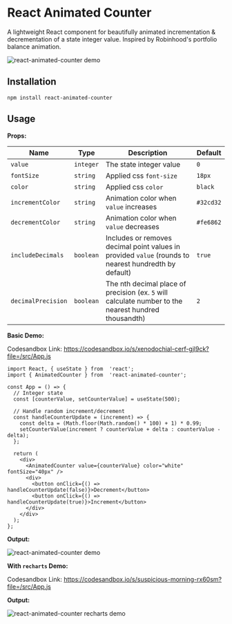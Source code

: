# React Animated Counter

A lightweight React component for beautifully animated incrementation & decrementation of a state integer value. Inspired by Robinhood's portfolio balance animation. 

![react-animated-counter demo](https://media.giphy.com/media/v1.Y2lkPTc5MGI3NjExZTBmNDRiNmEzNThmOWVlODg4NzVhZDA2ZjY0OTJiZmZlMDg2ZTZkOSZjdD1n/NrKPwl0quI0OtavaBR/giphy.gif)

## Installation

`npm install react-animated-counter`

## Usage

**Props:**

|     Name         |     Type     |             Description                                                                                |     Default    |
|------------------|--------------|--------------------------------------------------------------------------------------------------------|----------------|
|   `value`        | `integer`    | The state integer value                                                                                | `0`            |
|   `fontSize`     | `string`     | Applied css `font-size`                                                                                | `18px`         |
|   `color`        | `string`     | Applied css `color`                                                                                    | `black`        |
| `incrementColor` | `string`     | Animation color when `value` increases                                                                 | `#32cd32`      |
| `decrementColor` | `string`     | Animation color when `value` decreases                                                                 | `#fe6862`      |
|`includeDecimals` | `boolean`    | Includes or removes decimal point values in provided `value` (rounds to nearest hundredth by default)  | `true`         |
|`decimalPrecision`| `boolean`    | The nth decimal place of precision (ex. `5` will calculate number to the nearest hundred thousandth)   | `2`            |

**Basic Demo:**

Codesandbox Link: https://codesandbox.io/s/xenodochial-cerf-gjl9ck?file=/src/App.js

```
import React, { useState } from  'react';
import { AnimatedCounter } from  'react-animated-counter';

const App = () => {
  // Integer state
  const [counterValue, setCounterValue] = useState(500);

  // Handle random increment/decrement
  const handleCounterUpdate = (increment) => {
    const delta = (Math.floor(Math.random() * 100) + 1) * 0.99;
    setCounterValue(increment ? counterValue + delta : counterValue - delta);
  };

  return (
    <div>
      <AnimatedCounter value={counterValue} color="white" fontSize="40px" />
      <div>
        <button onClick={() => handleCounterUpdate(false)}>Decrement</button>
        <button onClick={() => handleCounterUpdate(true)}>Increment</button>
      </div>
    </div>
  );
};
```

**Output:**

![react-animated-counter demo](https://media.giphy.com/media/v1.Y2lkPTc5MGI3NjExMzhwbnF0NDU1ZmhsMHRnZnFwdzVycXU5b2MzYnpxZ3ZtZzFhNG0xNyZlcD12MV9pbnRlcm5hbF9naWZfYnlfaWQmY3Q9Zw/N3Xsj09Gp9GbrKF86E/giphy.gif)

**With `recharts` Demo:**

Codesandbox Link: https://codesandbox.io/s/suspicious-morning-rx60sm?file=/src/App.js

**Output:**

![react-animated-counter recharts demo](https://media.giphy.com/media/v1.Y2lkPTc5MGI3NjExMXFoaHkzOG5oMG05aTF6dHo0NHRmOGxmdjQ0Zm1xdGdvNWprNDcyOSZlcD12MV9pbnRlcm5hbF9naWZfYnlfaWQmY3Q9Zw/IJP2ng53lyeF5QXi5T/giphy.gif)
